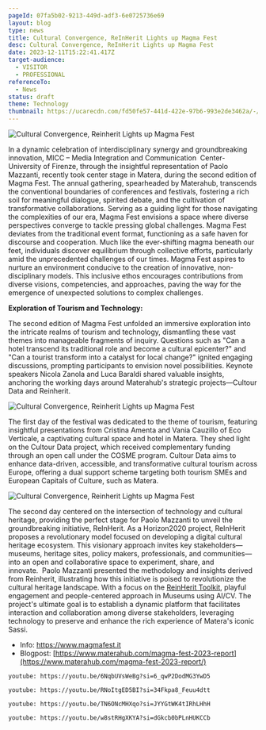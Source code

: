 ```yaml
---
pageId: 07fa5b02-9213-449d-adf3-6e0725736e69
layout: blog
type: news
title: Cultural Convergence, ReInHerit Lights up Magma Fest
desc: Cultural Convergence, ReInHerit Lights up Magma Fest
date: 2023-12-11T15:22:41.417Z
target-audience:
  - VISITOR
  - PROFESSIONAL
referenceTo:
  - News
status: draft
theme: Technology
thumbnail: https://ucarecdn.com/fd50fe57-441d-422e-97b6-993e2de3462a/-/preview/
---
```

![Cultural Convergence, Reinherit Lights up Magma Fest](https://ucarecdn.com/3f1e5a9d-1ea5-4f04-9cb5-216498b81692/ "Cultural Convergence, Reinherit Lights up Magma Fest")

In a dynamic celebration of interdisciplinary synergy and groundbreaking innovation, MICC – Media Integration and Communication  Center- University of Firenze, through the insightful representation of Paolo Mazzanti, recently took center stage in Matera, during the second edition of Magma Fest. The annual gathering, spearheaded by Materahub, transcends the conventional boundaries of conferences and festivals, fostering a rich soil for meaningful dialogue, spirited debate, and the cultivation of transformative collaborations. Serving as a guiding light for those navigating the complexities of our era, Magma Fest envisions a space where diverse perspectives converge to tackle pressing global challenges. Magma Fest deviates from the traditional event format, functioning as a safe haven for discourse and cooperation. Much like the ever-shifting magma beneath our feet, individuals discover equilibrium through collective efforts, particularly amid the unprecedented challenges of our times. Magma Fest aspires to nurture an environment conducive to the creation of innovative, non-disciplinary models. This inclusive ethos encourages contributions from diverse visions, competencies, and approaches, paving the way for the emergence of unexpected solutions to complex challenges.

**Exploration of Tourism and Technology:** 

The second edition of Magma Fest unfolded an immersive exploration into the intricate realms of tourism and technology, dismantling these vast themes into manageable fragments of inquiry. Questions such as "Can a hotel transcend its traditional role and become a cultural epicenter?" and "Can a tourist transform into a catalyst for local change?" ignited engaging discussions, prompting participants to envision novel possibilities. Keynote speakers Nicola Zanola and Luca Baraldi shared valuable insights, anchoring the working days around Materahub's strategic projects—Cultour Data and Reinherit.

![Cultural Convergence, Reinherit Lights up Magma Fest](https://ucarecdn.com/2343da8f-0253-4265-a07e-bef16874ec29/ "Cultural Convergence, Reinherit Lights up Magma Fest")

The first day of the festival was dedicated to the theme of tourism, featuring insightful presentations from Cristina Amenta and Vania Cauzillo of Eco Verticale, a captivating cultural space and hotel in Matera. They shed light on the Cultour Data project, which received complementary funding through an open call under the COSME program. Cultour Data aims to enhance data-driven, accessible, and transformative cultural tourism across Europe, offering a dual support scheme targeting both tourism SMEs and European Capitals of Culture, such as Matera.

![Cultural Convergence, Reinherit Lights up Magma Fest](https://ucarecdn.com/fdc7e1cb-824e-4d86-ae2c-1a7ea547e431/ "Cultural Convergence, Reinherit Lights up Magma Fest")

The second day centered on the intersection of technology and cultural heritage, providing the perfect stage for Paolo Mazzanti to unveil the groundbreaking initiative, ReInHerit. As a Horizon2020 project, ReInHerit proposes a revolutionary model focused on developing a digital cultural heritage ecosystem. This visionary approach invites key stakeholders—museums, heritage sites, policy makers, professionals, and communities—into an open and collaborative space to experiment, share, and innovate.  Paolo Mazzanti presented the methodology and insights derived from Reinherit, illustrating how this initiative is poised to revolutionize the cultural heritage landscape. With a focus on the [ReinHerit Toolkit](https://reinherit-hub.eu/applications), playful engagement and people-centered approach in Museums using AI/CV. The project's ultimate goal is to establish a dynamic platform that facilitates interaction and collaboration among diverse stakeholders, leveraging technology to preserve and enhance the rich experience of Matera's iconic Sassi.

* Info: <https://www.magmafest.it>
* Blogpost: [https://www.materahub.com/magma-fest-2023-report](https://www.materahub.com/magma-fest-2023-report/)

`youtube: https://youtu.be/6NqbUVsWeBg?si=6_qwP2DodMG3YwD5`

`youtube: https://youtu.be/RNoItgED5BI?si=34Fkpa8_Feuu4dtt`

`youtube: https://youtu.be/TN6ONcMHXqo?si=JYYGtWK4tIRhLHhH`

`youtube: https://youtu.be/w8stRHgXKYA?si=dGkcb0bPLnHUKCCb`